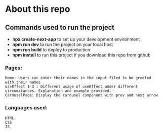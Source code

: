 # About this repo

## Commands used to run the project
- **npx create-next-app** to set up your development environment
- **npm run dev** to run the project on your local host
- **npm run build** to deploy to production
- **npm install** to run this project if you download this repo from github

### Pages:
```
Home: Users can enter their names in the input filed to be greeted with their names
useEffect 1-3 : Different usage of useEffect under different circumstances. Explanation and example provided.
CarouselPage: Display the carousel component with prev and next arrow 
```

### Languages used:
```
HTML
CSS
JS
```